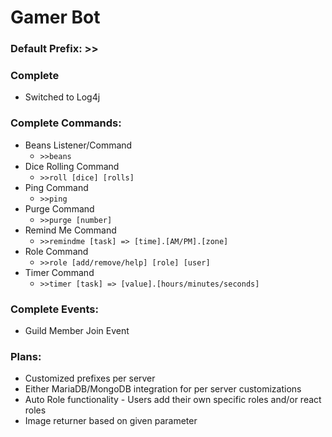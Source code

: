 # Gamer Bot

### Default Prefix: >>

### Complete
- Switched to Log4j

### Complete Commands:
- Beans Listener/Command
  - ```>>beans```
- Dice Rolling Command
  - ```>>roll [dice] [rolls]```
- Ping Command
  - ```>>ping```
- Purge Command
  - ```>>purge [number]```
- Remind Me Command
  - ```>>remindme [task] => [time].[AM/PM].[zone]```
- Role Command
  - ```>>role [add/remove/help] [role] [user]```
- Timer Command
  - ```>>timer [task] => [value].[hours/minutes/seconds]```

### Complete Events:
- Guild Member Join Event

### Plans:
- Customized prefixes per server
- Either MariaDB/MongoDB integration for per server customizations
- Auto Role functionality - Users add their own specific roles and/or react roles
- Image returner based on given parameter
